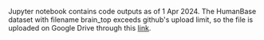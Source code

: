 Jupyter notebook contains code outputs as of 1 Apr 2024. The HumanBase dataset with filename brain_top exceeds github's upload limit, so the file is uploaded on Google Drive through this [link]([url](https://drive.google.com/file/d/1JIwL4YsPvy6h_QT7V8bVGkAeTACqxM_6/view?usp=sharing)).

